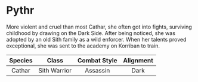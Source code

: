 # Pythr
More violent and cruel than most Cathar, she often got into fights, surviving childhood by drawing on the Dark Side. After being noticed, she was adopted by an old Sith family as a wild enforcer. When her talents proved exceptional, she was sent to the academy on Korriban to train.

Species|Class|Combat Style|Alignment
:-:|:-:|:-:|:-:
Cathar|Sith Warrior|Assassin|Dark